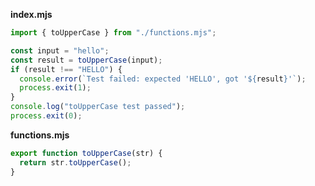 **index.mjs**

```javascript
import { toUpperCase } from "./functions.mjs";

const input = "hello";
const result = toUpperCase(input);
if (result !== "HELLO") {
  console.error(`Test failed: expected 'HELLO', got '${result}'`);
  process.exit(1);
}
console.log("toUpperCase test passed");
process.exit(0);
```

**functions.mjs**

```javascript
export function toUpperCase(str) {
  return str.toUpperCase();
}
```